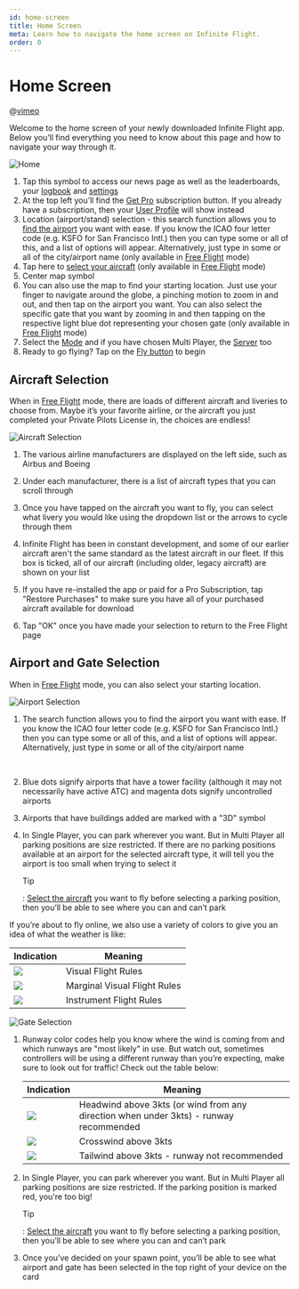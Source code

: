 ```yaml
---
id: home-screen
title: Home Screen
meta: Learn how to navigate the home screen on Infinite Flight.
order: 0
---
```


# Home Screen



@[vimeo](880529317)



Welcome to the home screen of your newly downloaded Infinite Flight app. Below you’ll find everything you need to know about this page and how to navigate your way through it.

![Home](_images/manual/frames/home-screen-233.png)



1. Tap this symbol to access our news page as well as the leaderboards, your [logbook](/guide/getting-started-guide/home-user-interface/logbook#logbook) and [settings](/guide/getting-started-guide/home-user-interface/settings#settings)
2. At the top left you’ll find the [Get Pro](/guide/getting-started-guide/home-user-interface/subscriptions) subscription button. If you already have a subscription, then your [User Profile](/guide/getting-started-guide/home-user-interface/user-profile) will show instead
3. Location (airport/stand) selection - this search function allows you to [find the airport](/guide/getting-started-guide/home-user-interface/home-screen#airport-and-gate-selection) you want with ease. If you know the ICAO four letter code (e.g. KSFO for San Francisco Intl.) then you can type some or all of this, and a list of options will appear. Alternatively, just type in some or all of the city/airport name (only available in [Free Flight](/guide/getting-started-guide/home-user-interface/mode#free-flight) mode)
4. Tap here to [select your aircraft](/guide/getting-started-guide/home-user-interface/home-screen#aircraft-selection) (only available in [Free Flight](/guide/getting-started-guide/home-user-interface/mode#free-flight) mode)
5. Center map symbol
6. You can also use the map to find your starting location. Just use your finger to navigate around the globe, a pinching motion to zoom in and out, and then tap on the airport you want. You can also select the specific gate that you want by zooming in and then tapping on the respective light blue dot representing your chosen gate (only available in [Free Flight](/guide/getting-started-guide/home-user-interface/mode#free-flight) mode)
7. Select the [Mode](/guide/getting-started-guide/home-user-interface/mode#mode) and if you have chosen Multi Player, the [Server](/guide/getting-started-guide/home-user-interface/mode#servers) too
8. Ready to go flying? Tap on the [Fly button](/guide/getting-started-guide/pilot-user-interface/fly-screen) to begin




## Aircraft Selection

When in [Free Flight](/guide/getting-started-guide/home-user-interface/mode#free-flight) mode, there are loads of different aircraft and liveries to choose from. Maybe it’s your favorite airline, or the aircraft you just completed your Private Pilots License in, the choices are endless!



![Aircraft Selection](_images/manual/frames/aircraft-selection-232.png)



1. The various airline manufacturers are displayed on the left side, such as Airbus and Boeing

     

2. Under each manufacturer, there is a list of aircraft types that you can scroll through

     

3. Once you have tapped on the aircraft you want to fly, you can select what livery you would like using the dropdown list or the arrows to cycle through them

     

4. Infinite Flight has been in constant development, and some of our earlier aircraft aren't the same standard as the latest aircraft in our fleet. If this box is ticked, all of our aircraft (including older, legacy aircraft) are shown on your list

     

5. If you have re-installed the app or paid for a Pro Subscription, tap "Restore Purchases" to make sure you have all of your purchased aircraft available for download

    

6. Tap "OK" once you have made your selection to return to the Free Flight page



## Airport and Gate Selection

When in [Free Flight](/guide/getting-started-guide/home-user-interface/mode#free-flight) mode, you can also select your starting location.



![Airport Selection](_images/manual/frames/airport-selection-233.png)

 

1. The search function allows you to find the airport you want with ease. If you know the ICAO four letter code (e.g. KSFO for San Francisco Intl.) then you can type some or all of this, and a list of options will appear. Alternatively, just type in some or all of the city/airport name

  ​    

2. Blue dots signify airports that have a tower facility (although it may not necessarily have active ATC) and magenta dots signify uncontrolled airports

     

3. Airports that have buildings added are marked with a "3D" symbol

    

4. In Single Player, you can park wherever you want. But in Multi Player all parking positions are size restricted. If there are no parking positions available at an airport for the selected aircraft type, it will tell you the airport is too small when trying to select it

     

   Tip

   : [Select the aircraft](/guide/getting-started-guide/home-user-interface/home-screen#aircraft-selection) you want to fly before selecting a parking position, then you’ll be able to see where you can and can’t park

   

If you’re about to fly online, we also use a variety of colors to give you an idea of what the weather is like:

| Indication                                  | Meaning                      |
| ------------------------------------------- | ---------------------------- |
| ![](_images/manual/tables/weather-vfr.png)  | Visual Flight Rules          |
| ![](_images/manual/tables/weather-mvfr.png) | Marginal Visual Flight Rules |
| ![](_images/manual/tables/weather-ifr.png)  | Instrument Flight Rules      |



![Gate Selection](_images/manual/frames/gate-selection-233.png)



1. Runway color codes help you know where the wind is coming from and which runways are "most likely" in use. But watch out, sometimes controllers will be using a different runway than you’re expecting, make sure to look out for traffic! Check out the table below:

   | Indication                                    | Meaning                                                      |
   | --------------------------------------------- | ------------------------------------------------------------ |
   | ![](_images/manual/tables/weather-green.png)  | Headwind above 3kts (or wind from any direction when under 3kts) - runway recommended |
   | ![](_images/manual/tables/weather-orange.png) | Crosswind above 3kts                                         |
   | ![](_images/manual/tables/weather-red.png)    | Tailwind above 3kts - runway not recommended                 |

   

2. In Single Player, you can park wherever you want. But in Multi Player all parking positions are size restricted. If the parking position is marked red, you're too big!

    

   Tip

   : [Select the aircraft](/guide/getting-started-guide/home-user-interface/home-screen#aircraft-selection) you want to fly before selecting a parking position, then you’ll be able to see where you can and can’t park

   

3. Once you’ve decided on your spawn point, you’ll be able to see what airport and gate has been selected in the top right of your device on the card

  ​    
